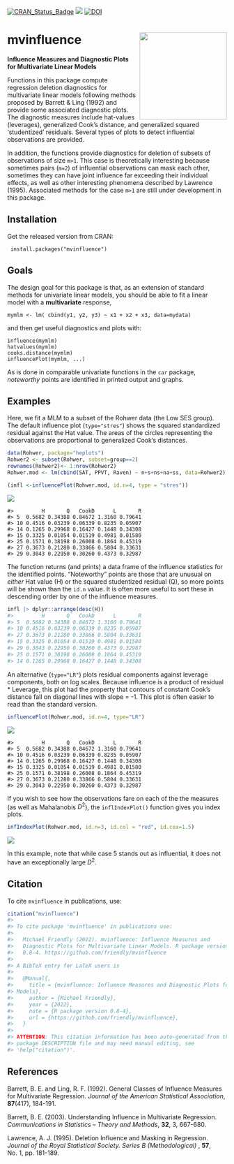 
<!-- README.md is generated from README.Rmd. Please edit that file and knit again -->

[![CRAN_Status_Badge](http://www.r-pkg.org/badges/version/mvinfluence)](https://cran.r-project.org/package=mvinfluence)
[![](http://cranlogs.r-pkg.org/badges/grand-total/mvinfluence)](https://cran.r-project.org/package=mvinfluence)
[![DOI](https://zenodo.org/badge/128774860.svg)](https://zenodo.org/badge/latestdoi/128774860)

# mvinfluence <img src="man/figures/mvinfluence-logo.png" align="right" height="200px" />

**Influence Measures and Diagnostic Plots for Multivariate Linear
Models**

Functions in this package compute regression deletion diagnostics for
multivariate linear models following methods proposed by Barrett & Ling
(1992) and provide some associated diagnostic plots. The diagnostic
measures include hat-values (leverages), generalized Cook’s distance,
and generalized squared ‘studentized’ residuals. Several types of plots
to detect influential observations are provided.

In addition, the functions provide diagnostics for deletion of subsets
of observations of size `m>1`. This case is theoretically interesting
because sometimes pairs (`m=2`) of influential observations can mask
each other, sometimes they can have joint influence far exceeding their
individual effects, as well as other interesting phenomena described by
Lawrence (1995). Associated methods for the case `m>1` are still under
development in this package.

## Installation

Get the released version from CRAN:

     install.packages("mvinfluence")

## Goals

The design goal for this package is that, as an extension of standard
methods for univariate linear models, you should be able to fit a linear
model with a **multivariate** response,

    mymlm <- lm( cbind(y1, y2, y3) ~ x1 + x2 + x3, data=mydata)

and then get useful diagnostics and plots with:

    influence(mymlm)
    hatvalues(mymlm)
    cooks.distance(mymlm)
    influencePlot(mymlm, ...)  

As is done in comparable univariate functions in the `car` package,
*noteworthy* points are identified in printed output and graphs.

## Examples

Here, we fit a MLM to a subset of the Rohwer data (the Low SES group).
The default influence plot (`type="stres"`) shows the squared
standardized residual against the Hat value. The areas of the circles
representing the observations are proportional to generalized Cook’s
distances.

``` r
data(Rohwer, package="heplots")
Rohwer2 <- subset(Rohwer, subset=group==2)
rownames(Rohwer2)<- 1:nrow(Rohwer2)
Rohwer.mod <- lm(cbind(SAT, PPVT, Raven) ~ n+s+ns+na+ss, data=Rohwer2)

(infl <-influencePlot(Rohwer.mod, id.n=4, type = "stres"))
```

![](man/figures/README-rohwer1-1.png)<!-- -->

    #>         H       Q   CookD      L       R
    #> 5  0.5682 0.34388 0.84672 1.3160 0.79641
    #> 10 0.4516 0.03239 0.06339 0.8235 0.05907
    #> 14 0.1265 0.29968 0.16427 0.1448 0.34308
    #> 15 0.3325 0.01054 0.01519 0.4981 0.01580
    #> 25 0.1571 0.38198 0.26008 0.1864 0.45319
    #> 27 0.3673 0.21280 0.33866 0.5804 0.33631
    #> 29 0.3043 0.22950 0.30260 0.4373 0.32987

The function returns (and prints) a data frame of the influence
statistics for the identified points. “Noteworthy” points are those that
are unusual on *either* Hat value (H) or the squared studentized
residual (Q), so more points will be shown than the `id.n` value. It is
often more useful to sort these in descending order by one of the
influence measures.

``` r
infl |> dplyr::arrange(desc(H))
#>         H       Q   CookD      L       R
#> 5  0.5682 0.34388 0.84672 1.3160 0.79641
#> 10 0.4516 0.03239 0.06339 0.8235 0.05907
#> 27 0.3673 0.21280 0.33866 0.5804 0.33631
#> 15 0.3325 0.01054 0.01519 0.4981 0.01580
#> 29 0.3043 0.22950 0.30260 0.4373 0.32987
#> 25 0.1571 0.38198 0.26008 0.1864 0.45319
#> 14 0.1265 0.29968 0.16427 0.1448 0.34308
```

An alternative (`type="LR"`) plots residual components against leverage
components, both on log scales. Because influence is a product of
residual \* Leverage, this plot had the property that contours of
constant Cook’s distance fall on diagonal lines with slope = -1. This
plot is often easier to read than the standard version.

``` r
influencePlot(Rohwer.mod, id.n=4, type="LR")
```

![](man/figures/README-rohwer2-1.png)<!-- -->

    #>         H       Q   CookD      L       R
    #> 5  0.5682 0.34388 0.84672 1.3160 0.79641
    #> 10 0.4516 0.03239 0.06339 0.8235 0.05907
    #> 14 0.1265 0.29968 0.16427 0.1448 0.34308
    #> 15 0.3325 0.01054 0.01519 0.4981 0.01580
    #> 25 0.1571 0.38198 0.26008 0.1864 0.45319
    #> 27 0.3673 0.21280 0.33866 0.5804 0.33631
    #> 29 0.3043 0.22950 0.30260 0.4373 0.32987

If you wish to see how the observations fare on each of the the measures
(as well as Mahalanobis $D^2$), the `inflIndexPlot()` function gives you
index plots.

``` r
infIndexPlot(Rohwer.mod, id.n=3, id.col = "red", id.cex=1.5)
```

![](man/figures/README-indexplot-1.png)<!-- -->

In this example, note that while case 5 stands out as influential, it
does not have an exceptionally large $D^2$.

## Citation

To cite `mvinfluence` in publications, use:

``` r
citation("mvinfluence")
#> 
#> To cite package 'mvinfluence' in publications use:
#> 
#>   Michael Friendly (2022). mvinfluence: Influence Measures and
#>   Diagnostic Plots for Multivariate Linear Models. R package version
#>   0.8-4. https://github.com/friendly/mvinfluence
#> 
#> A BibTeX entry for LaTeX users is
#> 
#>   @Manual{,
#>     title = {mvinfluence: Influence Measures and Diagnostic Plots for Multivariate Linear
#> Models},
#>     author = {Michael Friendly},
#>     year = {2022},
#>     note = {R package version 0.8-4},
#>     url = {https://github.com/friendly/mvinfluence},
#>   }
#> 
#> ATTENTION: This citation information has been auto-generated from the
#> package DESCRIPTION file and may need manual editing, see
#> 'help("citation")'.
```

## References

Barrett, B. E. and Ling, R. F. (1992). General Classes of Influence
Measures for Multivariate Regression. *Journal of the American
Statistical Association*, **87**(417), 184-191.

Barrett, B. E. (2003). Understanding Influence in Multivariate
Regression. *Communications in Statistics – Theory and Methods*, **32**,
3, 667-680.

Lawrence, A. J. (1995). Deletion Influence and Masking in Regression.
*Journal of the Royal Statistical Society. Series B (Methodological)* ,
**57**, No. 1, pp. 181-189.
